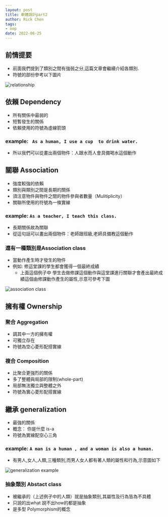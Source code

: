 ```yaml
---
layout: post
title: 軟體設計part2 
author: Rick Chen
tags: 
- oop
date: 2022-06-25
---
```


## 前情提要
* 前面我們提到了類別之間有強弱之分,這篇文章會繼續介紹各類別.
* 符號的部份參考以下圖片

![relationship](https://i.stack.imgur.com/cgAcC.png)

## 依賴 Dependency
* 所有關係中最弱的
* 短暫發生的關係
* 依賴使用的符號為虛線箭頭

### example: ``` As a human, I use a cup  to drink water.```
* 所以我們可以從畫出兩個物件：人跟水而人會具備喝水這個動作

## 關聯 Association
* 強度較強的依賴
* 類別與類別之間是長期的關係
* 須注意物件與物件之間的物件參與者數量（Mulitiplicity）
* 關聯所使用的符號為一條實線

### example: ```As a teacher, I teach this class.```
* 長期關係故為關聯
* 從這句話可以畫出兩個物件：老師跟班級,老師具備教這個動作 

### 還有一種類別是Association class
* 當動作產生時才發生的物件
* 例如: 修這堂課的學生都會獲得一個最終成績
   * 上面這個例子中 學生去做修課這個動作與這堂課進行關聯才會產出最終成績這個由修課動作產生的屬性,示意可參考下圖
   
![association class](http://images.kenming.idv.tw/medias/association_class-1.jpg)

 ## 擁有權 Ownership
 
 ### 聚合 Aggregation
 * 調其中一方的擁有權
 * 可獨立存在
 * 符號為空心菱形配搭實線
 
 ### 複合 Composition
 * 比聚合更強烈的關係
 * 多了整體與局部的限制(whole-part)
 * 局部無法獨立與整體之外 
 * 符號為實心菱形配搭實線
 
 ## 繼承 generalization
 * 最強的關係
 * 概念： 你是什麼 is-a
 * 符號為實線配空心三角
 
 ### example: ```A man is a human , and a woman is also a human.```
 * 有男人,女人,人類,三種類別,而男人女人都有著人類的屬性和行為,示意圖如下
 
 ![generalization example](https://upload.wikimedia.org/wikipedia/commons/thumb/6/66/KP-UML-Generalization-20060325.svg/1200px-KP-UML-Generalization-20060325.svg.png)
 
 ### 抽象類別 Abstact class
 * 被繼承的（上述例子中的人類）就是抽象類別,其屬性及行為皆為不具體
 * 只說的出what 說不出how的都是抽象
 * 是多型 Polymorphism的概念
 

 
